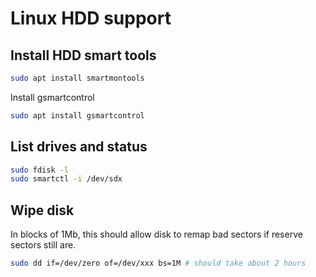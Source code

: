 # Linux HDD support

## Install HDD smart tools

```sh
sudo apt install smartmontools 
```

Install gsmartcontrol

```sh
sudo apt install gsmartcontrol
```

## List drives and status

```sh
sudo fdisk -l
sudo smartctl -i /dev/sdx
```

## Wipe disk

In blocks of 1Mb, this should allow disk to remap bad sectors if reserve sectors still are.

```sh
sudo dd if=/dev/zero of=/dev/xxx bs=1M # should take about 2 hours
```
